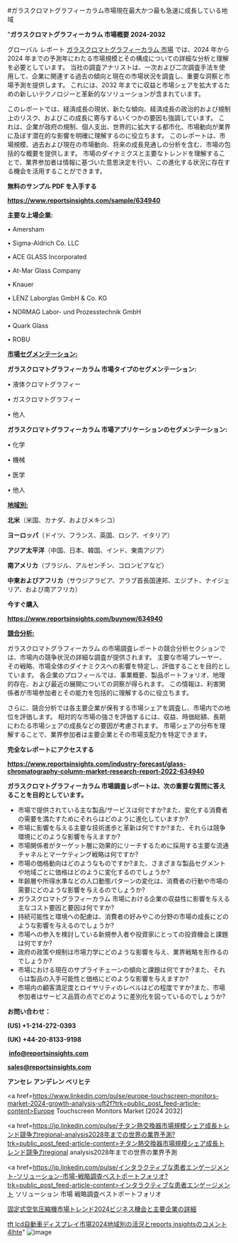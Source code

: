 #ガラスクロマトグラフィーカラム市場現在最大かつ最も急速に成長している地域

"<strong>ガラスクロマトグラフィーカラム 市場概要 2024-2032</strong>

グローバル レポート <a href=https://www.reportsinsights.com/sample/634940>ガラスクロマトグラフィーカラム 市場</a> では、2024 年から 2024 年までの予測年にわたる市場規模とその構成についての詳細な分析と理解を必要としています。 当社の調査アナリストは、一次および二次調査手法を使用して、企業に関連する過去の傾向と現在の市場状況を調査し、重要な洞察と市場予測を提供します。 これには、2032 年までに収益と市場シェアを拡大​​するための新しいテクノロジーと革新的なソリューションが含まれています。

このレポートでは、経済成長の現状、新たな傾向、経済成長の政治的および規制上のリスク、およびこの成長に寄与するいくつかの要因も強調しています。 これは、企業が政府の規制、個人支出、世界的に拡大する都市化、市場動向が業界に及ぼす潜在的な影響を明確に理解するのに役立ちます。 このレポートは、市場規模、過去および現在の市場動向、将来の成長見通しの分析を含む、市場の包括的な概要を提供します。 市場のダイナミクスと主要なトレンドを理解することで、業界参加者は情報に基づいた意思決定を行い、この進化する状況に存在する機会を活用することができます。

<strong><b>無料のサンプル PDF を入手する</b></strong>

<a href=https://www.reportsinsights.com/sample/634940><strong><u>https://www.reportsinsights.com/sample/634940</u></strong></a>

<strong>主要な上場企業:</strong>

• Amersham

• Sigma-Aldrich Co. LLC

• ACE GLASS Incorporated

• At-Mar Glass Company

• Knauer

• LENZ Laborglas GmbH & Co. KG

• NORMAG Labor- und Prozesstechnik GmbH

• Quark Glass

• ROBU

<strong><u>市場セグメンテーション</u></strong><strong><u>:</u></strong>

<strong>ガラスクロマトグラフィーカラム 市場タイプのセグメンテーション:</strong>

• 液体クロマトグラフィー

• ガスクロマトグラフィー

• 他人

<strong>ガラスクロマトグラフィーカラム 市場アプリケーションのセグメンテーション:</strong>

• 化学

• 機械

• 医学

• 他人

<strong><u>地域別</u></strong><strong><u>:</u></strong>

<strong>北米</strong>（米国、カナダ、およびメキシコ）

<strong>ヨーロッパ</strong>（ドイツ、フランス、英国、ロシア、イタリア）

<strong>アジア太平洋</strong>（中国、日本、韓国、インド、東南アジア）

<strong>南アメリカ</strong>（ブラジル、アルゼンチン、コロンビアなど）

<strong>中東およびアフリカ</strong>（サウジアラビア、アラブ首長国連邦、エジプト、ナイジェリア、および南アフリカ）

<strong>今すぐ購入</strong>

<a href=https://www.reportsinsights.com/buynow/634940><strong><u>https://www.reportsinsights.com/buynow/634940</u></strong></a>

<strong><u>競合分析:</u></strong>

ガラスクロマトグラフィーカラム の市場調査レポートの競合分析セクションでは、市場内の競争状況の詳細な調査が提供されます。 主要な市場プレーヤー、その戦略、市場全体のダイナミクスへの影響を特定し、評価することを目的としています。 各企業のプロフィールでは、事業概要、製品ポートフォリオ、地理的存在、および最近の展開についての洞察が得られます。 この情報は、利害関係者が市場参加者とその能力を包括的に理解するのに役立ちます。

さらに、競合分析では各主要企業が保有する市場シェアを調査し、市場内での地位を評価します。 相対的な市場の強さを評価するには、収益、時価総額、長期にわたる市場シェアの成長などの要因が考慮されます。 市場シェアの分布を理解することで、業界参加者は主要企業とその市場支配力を特定できます。

<strong>完全なレポートにアクセスする</strong>

<a href=https://www.reportsinsights.com/industry-forecast/glass-chromatography-column-market-research-report-2022-634940><strong><u><b>https://www.reportsinsights.com/industry-forecast/glass-chromatography-column-market-research-report-2022-634940</b></u></strong></a>

<strong><b>ガラスクロマトグラフィーカラム 市場調査レポートは、次の重要な質問に答えることを目的としています。</b></strong>
<ul>
  <li>市場で提供されている主な製品/サービスは何ですか?また、変化する消費者の需要を満たすためにそれらはどのように進化していますか?</li>
  <li>市場に影響を与える主要な技術進歩と革新は何ですか?また、それらは競争環境にどのような影響を与えますか?</li>
  <li>市場関係者がターゲット層に効果的にリーチするために採用する主要な流通チャネルとマーケティング戦略は何ですか?</li>
  <li>市場の価格動向はどのようなものですか?また、さまざまな製品セグメントや地域ごとに価格はどのように変化するのでしょうか?</li>
  <li>年齢層や所得水準などの人口動態パターンの変化は、消費者の行動や市場の需要にどのような影響を与えるのでしょうか?</li>
  <li>ガラスクロマトグラフィーカラム 市場における企業の収益性に影響を与える主なコスト要因と要因は何ですか?</li>
  <li>持続可能性と環境への配慮は、消費者の好みやこの分野の市場の成長にどのような影響を与えるのでしょうか?</li>
  <li>市場への参入を検討している新規参入者や投資家にとっての投資機会と課題は何ですか?</li>
  <li>政府の政策や規制は市場力学にどのような影響を与え、業界戦略を形作るのでしょうか?</li>
  <li>市場における現在のサプライチェーンの傾向と課題は何ですか?また、それらは製品の入手可能性と価格にどのような影響を与えますか?</li>
  <li>市場内の顧客満足度とロイヤリティのレベルはどの程度ですか?また、市場参加者はサービス品質の点でどのように差別化を図っているのでしょうか?</li>
</ul>
<strong>お問い合わせ：</strong>

<strong>(US) +1-214-272-0393</strong>

<strong>(UK) +44-20-8133-9198</strong>

<strong> </strong><a href=info@reportsinsights.com><strong><u>info@reportsinsights.com</u></strong></a>

<a href=sales@reportsinsights.com><strong><u>sales@reportsinsights.com</u></strong></a>

<strong>アンセレ アンデレン ベリヒテ</strong>

<a href=https://www.linkedin.com/pulse/europe-touchscreen-monitors-market-2024-growth-analysis-uft2f?trk=public_post_feed-article-content>Europe Touchscreen Monitors Market [2024 2032]</a>

<a href=https://jp.linkedin.com/pulse/チタン熱交換器市場規模シェア成長トレンド競争力regional-analysis2028年までの世界の業界予測?trk=public_post_feed-article-content>チタン熱交換器市場規模シェア成長トレンド競争力regional analysis2028年までの世界の業界予測</a>

<a href=https://jp.linkedin.com/pulse/インタラクティブな患者エンゲージメント-ソリューション-市場-戦略調査ベストポートフォリオ?trk=public_post_feed-article-content>インタラクティブな患者エンゲージメント ソリューション 市場 戦略調査ベストポートフォリオ</a>

<a href=https://www.linkedin.com/pulse/固定式空気圧縮機市場トレンド2024ビジネス機会と主要企業の詳細-reports-insights-expert/>固定式空気圧縮機市場トレンド2024ビジネス機会と主要企業の詳細</a>

<a href=https://www.linkedin.com/pulse/tft-lcd自動車ディスプレイ市場2024地域別の活況とreports-insightsのコメント-4lhte/>tft lcd自動車ディスプレイ市場2024地域別の活況とreports insightsのコメント 4lhte</a>"
![image](https://github.com/ahaan12367/RIMarket24/assets/158471582/2329a21b-b86a-4bd4-88c7-4a10f26e66ed)
